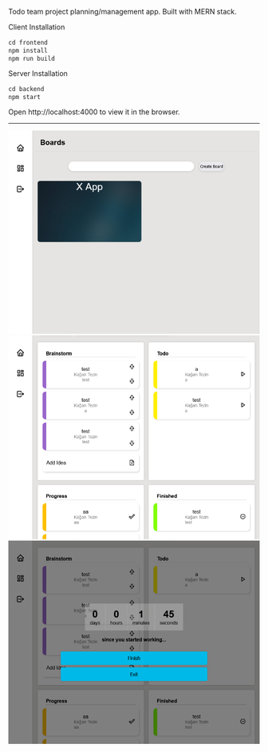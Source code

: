 Todo team project planning/management app. Built with MERN stack.

Client Installation
```
cd frontend
npm install
npm run build
```

Server Installation
```
cd backend
npm start
```
Open http://localhost:4000 to view it in the browser.

---
![Alt text](screenshots/ss0.png?raw=true "Screenshot 0")
![Alt text](screenshots/ss1.png?raw=true "Screenshot 1")
![Alt text](screenshots/ss2.png?raw=true "Screenshot 2")
